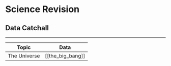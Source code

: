 # Science Revision
## Data Catchall
---
| Topic | Data |
| --- | --- |
| The Universe | [[the_big_bang]] |